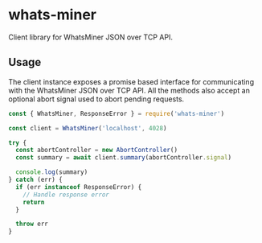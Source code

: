 # whats-miner

Client library for WhatsMiner JSON over TCP API.

## Usage

The client instance exposes a promise based interface for communicating with the WhatsMiner JSON over TCP API. All the methods also accept an optional abort signal used to abort pending requests.

```js
const { WhatsMiner, ResponseError } = require('whats-miner')

const client = WhatsMiner('localhost', 4028)

try {
  const abortController = new AbortController()
  const summary = await client.summary(abortController.signal)

  console.log(summary)
} catch (err) {
  if (err instanceof ResponseError) {
    // Handle response error
    return
  }

  throw err
}
```
